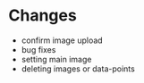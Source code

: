 # Changes

- confirm image upload
- bug fixes
- setting main image
- deleting images or data-points
